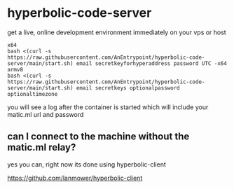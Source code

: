 # hyperbolic-code-server

get a live, online development environment immediately on your vps or host

```
x64
bash <(curl -s https://raw.githubusercontent.com/AnEntrypoint/hyperbolic-code-server/main/start.sh) email secretkeyforhyperaddress password UTC -x64
armv8
bash <(curl -s https://raw.githubusercontent.com/AnEntrypoint/hyperbolic-code-server/main/start.sh) email secretkeys optionalpassword optionaltimezone
```

you will see a log after the container is started which will include your matic.ml url and password

## can I connect to the machine without the matic.ml relay?

yes you can, right now its done using hyperbolic-client

https://github.com/lanmower/hyperbolic-client
